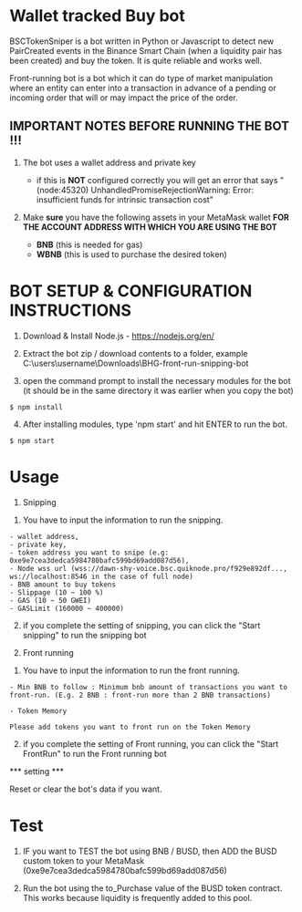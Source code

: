 # Wallet tracked Buy bot

BSCTokenSniper is a bot written in Python or Javascript to detect new PairCreated events in the Binance Smart Chain (when a liquidity pair has been created) and buy the token. It is quite reliable and works well.

Front-running bot is a bot which it can do type of market manipulation where an entity can enter into a transaction in advance of a pending or incoming order that will or may impact the price of the order.

## IMPORTANT NOTES BEFORE RUNNING THE BOT !!!

1) The bot uses a wallet address and private key
    - if this is **NOT** configured correctly you will get an error that says "(node:45320) UnhandledPromiseRejectionWarning: Error: insufficient funds for intrinsic transaction cost"

2) Make **sure** you have the following assets in your MetaMask wallet **FOR THE ACCOUNT ADDRESS WITH WHICH YOU ARE USING THE BOT**
    - **BNB** (this is needed for gas)
    - **WBNB** (this is used to purchase the desired token)


# BOT SETUP & CONFIGURATION INSTRUCTIONS

1) Download & Install Node.js - https://nodejs.org/en/

2) Extract the bot zip / download contents to a folder, example 
C:\users\username\Downloads\BHG-front-run-snipping-bot

3) open the command prompt to install the necessary modules for the bot (it should be in the same directory it was earlier when you copy the bot)

```
$ npm install
```

4) After installing modules, type 'npm start' and hit ENTER to run the bot.

```
$ npm start

```
# Usage

1) Snipping

1. You have to input the information to run the snipping.

```
- wallet address, 
- private key, 
- token address you want to snipe (e.g: 0xe9e7cea3dedca5984780bafc599bd69add087d56),
- Node wss url (wss://dawn-shy-voice.bsc.quiknode.pro/f929e892df..., ws://localhost:8546 in the case of full node)
- BNB amount to buy tokens
- Slippage (10 ~ 100 %)
- GAS (10 ~ 50 GWEI)
- GASLimit (160000 ~ 400000)

 ```

2. if you complete the setting of snipping,  you can click the "Start snipping" to run the snipping bot 

2) Front running

1. You have to input the information to run the front running.

```
- Min BNB to follow : Minimum bnb amount of transactions you want to front-run. (E.g. 2 BNB : front-run more than 2 BNB transactions)

- Token Memory

Please add tokens you want to front run on the Token Memory

 ```

2. if you complete the setting of Front running,  you can click the "Start FrontRun" to run the Front running bot 

*** setting ***

Reset or clear the bot's data if you want.


# Test

1) IF you want to TEST the bot using BNB / BUSD, then ADD the BUSD custom token to your MetaMask (0xe9e7cea3dedca5984780bafc599bd69add087d56)

2) Run the bot using the to_Purchase value of the BUSD token contract. This works because liquidity is frequently added to this pool.

